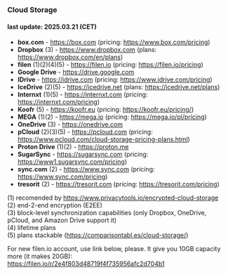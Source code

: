 ### Cloud Storage
#### last update: 2025.03.21 (CET)
- **box.com** - https://box.com (pricing: https://www.box.com/pricing)
- **Dropbox** (3) - https://www.dropbox.com (plans: https://www.dropbox.com/en/plans)
- **filen** (1)(2)(4)(5) - https://filen.io (pricing: https://filen.io/pricing)
- **Google Drive** - https://drive.google.com
- **IDrive** - https://idrive.com (pricing: https://www.idrive.com/pricing)
- **IceDrive** (2)(5) - https://icedrive.net (plans: https://icedrive.net/plans)
- **Internxt** (1)(5) - https://internxt.com (pricing: https://internxt.com/pricing)
- **Koofr** (5) - https://koofr.eu (pricing: https://koofr.eu/pricing/)
- **MEGA** (1)(2) - https://mega.io (pricing: https://mega.io/pl/pricing)
- **OneDrive** (3) - https://onedrive.com
- **pCloud** (2)(3)(5) - https://pcloud.com (pricing: https://www.pcloud.com/cloud-storage-pricing-plans.html)
- **Proton Drive** (1)(2) - https://proton.me
- **SugarSync** - https://sugarsync.com (pricing: https://www1.sugarsync.com/pricing)
- **sync.com** (2) - https://www.sync.com (pricing: https://www.sync.com/pricing)
- **tresorit** (2) - https://tresorit.com (pricing: https://tresorit.com/pricing)

(1) recomended by https://www.privacytools.io/encrypted-cloud-storage  
(2) end-2-end encryption (E2EE)  
(3) block-level synchronization capabilities (only Dropbox, OneDrive, pCloud, and Amazon Drive support it)  
(4) lifetime plans  
(5) plans stackable (https://comparisontabl.es/cloud-storage/)

For new filen.io account, use link below, please. It give you 10GB capacity more (it makes 20GB):  
https://filen.io/r/2e4f803d48719f4f735956afc2d704b1
